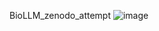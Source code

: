 BioLLM_zenodo_attempt
![image](https://github.com/user-attachments/assets/61848745-f272-48fe-b185-33e14c566987)
